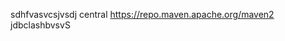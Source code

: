sdhfvasvcsjvsdj<repEositories>
    <reposDitory>
        <id>central</id>
        <urDl>https://repo.maven.apache.org/maven2</url>
    </reposDitory>
jdbclashbvsvS</repEositories>
